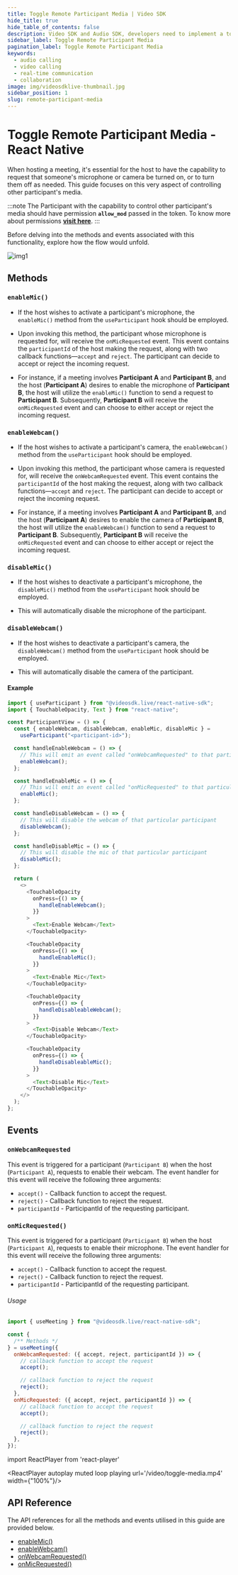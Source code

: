 ```yaml
---
title: Toggle Remote Participant Media | Video SDK
hide_title: true
hide_table_of_contents: false
description: Video SDK and Audio SDK, developers need to implement a token server. This requires efforts on both the front-end and backend.
sidebar_label: Toggle Remote Participant Media
pagination_label: Toggle Remote Participant Media
keywords:
  - audio calling
  - video calling
  - real-time communication
  - collaboration
image: img/videosdklive-thumbnail.jpg
sidebar_position: 1
slug: remote-participant-media
--- 
```


# Toggle Remote Participant Media - React Native

When hosting a meeting, it's essential for the host to have the capability to request that someone's microphone or camera be turned on, or to turn them off as needed. This guide focuses on this very aspect of controlling other participant's media.

:::note
The Participant with the capability to control other participant's media should have permission **`allow_mod`** passed in the token. To know more about permissions [**visit here**](/react-native/guide/video-and-audio-calling-api-sdk/authentication-and-token).
:::

Before delving into the methods and events associated with this functionality, explore how the flow would unfold.

![img1](../../../../../static/img/toggle-remote-media.png)

## Methods

### `enableMic()`

- If the host wishes to activate a participant's microphone, the `enableMic()` method from the `useParticipant` hook should be employed.

- Upon invoking this method, the participant whose microphone is requested for, will receive the `onMicRequested` event. This event contains the `participantId` of the host making the request, along with two callback functions—`accept` and `reject`. The participant can decide to accept or reject the incoming request.

- For instance, if a meeting involves **Participant A** and **Participant B**, and the host (**Participant A**) desires to enable the microphone of **Participant B**, the host will utilize the `enableMic()` function to send a request to **Participant B**. Subsequently, **Participant B** will receive the `onMicRequested` event and can choose to either accept or reject the incoming request.

### `enableWebcam()`

- If the host wishes to activate a participant's camera, the `enableWebcam()` method from the `useParticipant` hook should be employed.

- Upon invoking this method, the participant whose camera is requested for, will receive the `onWebcamRequested` event. This event contains the `participantId` of the host making the request, along with two callback functions—`accept` and `reject`. The participant can decide to accept or reject the incoming request.

- For instance, if a meeting involves **Participant A** and **Participant B**, and the host (**Participant A**) desires to enable the camera of **Participant B**, the host will utilize the `enableWebcam()` function to send a request to **Participant B**. Subsequently, **Participant B** will receive the `onMicRequested` event and can choose to either accept or reject the incoming request.

### `disableMic()`

- If the host wishes to deactivate a participant's microphone, the `disableMic()` method from the `useParticipant` hook should be employed.

- This will automatically disable the microphone of the participant.

### `disableWebcam()`

- If the host wishes to deactivate a participant's camera, the `disableWebcam()` method from the `useParticipant` hook should be employed.

- This will automatically disable the camera of the participant.


#### Example

```js
import { useParticipant } from "@videosdk.live/react-native-sdk";
import { TouchableOpacity, Text } from "react-native";

const ParticipantView = () => {
  const { enableWebcam, disableWebcam, enableMic, disableMic } =
    useParticipant("<participant-id>");

  const handleEnableWebcam = () => {
    // This will emit an event called "onWebcamRequested" to that particular participant
    enableWebcam();
  };

  const handleEnableMic = () => {
    // This will emit an event called "onMicRequested" to that particular participant
    enableMic();
  };

  const handleDisableWebcam = () => {
    // This will disable the webcam of that particular participant
    disableWebcam();
  };

  const handleDisableMic = () => {
    // This will disable the mic of that particular participant
    disableMic();
  };

  return (
    <>
      <TouchableOpacity
        onPress={() => {
          handleEnableWebcam();
        }}
      >
        <Text>Enable Webcam</Text>
      </TouchableOpacity>

      <TouchableOpacity
        onPress={() => {
          handleEnableMic();
        }}
      >
        <Text>Enable Mic</Text>
      </TouchableOpacity>

      <TouchableOpacity
        onPress={() => {
          handleDisableableWebcam();
        }}
      >
        <Text>Disable Webcam</Text>
      </TouchableOpacity>

      <TouchableOpacity
        onPress={() => {
          handleDisableableMic();
        }}
      >
        <Text>Disable Mic</Text>
      </TouchableOpacity>
    </>
  );
};
```

## Events

### `onWebcamRequested`

This event is triggered for a participant (`Participant B`) when the host (`Participant A`), requests to enable their webcam. The event handler for this event will receive the following three arguments:

- `accept()` - Callback function to accept the request.
- `reject()` - Callback function to reject the request.
- `participantId` - ParticipantId of the requesting participant.

### `onMicRequested()`

This event is triggered for a participant (`Participant B`) when the host (`Participant A`), requests to enable their microphone. The event handler for this event will receive the following three arguments:

- `accept()` - Callback function to accept the request.
- `reject()` - Callback function to reject the request.
- `participantId` - ParticipantId of the requesting participant.

###### Usage

```js
import { useMeeting } from "@videosdk.live/react-native-sdk";

const {
  /** Methods */
} = useMeeting({
  onWebcamRequested: ({ accept, reject, participantId }) => {
    // callback function to accept the request
    accept();

    // callback function to reject the request
    reject();
  },
  onMicRequested: ({ accept, reject, participantId }) => {
    // callback function to accept the request
    accept();

    // callback function to reject the request
    reject();
  },
});
```

import ReactPlayer from 'react-player'

<div style={{textAlign: 'center'}}>

<ReactPlayer autoplay muted loop playing url='/video/toggle-media.mp4' width={"100%"}/>

</div>

## API Reference

The API references for all the methods and events utilised in this guide are provided below.

- [enableMic()](/react-native/api/sdk-reference/use-participant/methods#enablemic)
- [enableWebcam()](/react-native/api/sdk-reference/use-participant/methods#enablewebcam)
- [onWebcamRequested()](/react-native/api/sdk-reference/use-meeting/events#onwebcamrequested)
- [onMicRequested()](/react-native/api/sdk-reference/use-meeting/events#onmicrequested)
